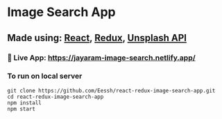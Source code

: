 # Image Search App
## Made using: [React](https://reactjs.org/), [Redux](https://react-redux.js.org/), [Unsplash API](https://unsplash.com/developers)

### :rocket: Live App: https://jayaram-image-search.netlify.app/

### To run on local server
```
git clone https://github.com/Eessh/react-redux-image-search-app.git
cd react-redux-image-search-app
npm install
npm start
```
